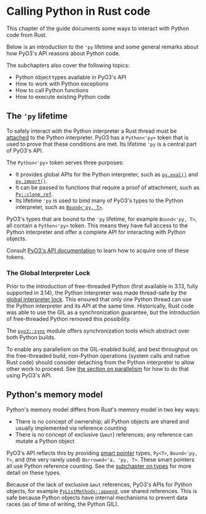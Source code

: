 # Calling Python in Rust code

This chapter of the guide documents some ways to interact with Python code from Rust.

Below is an introduction to the `'py` lifetime and some general remarks about how PyO3's API reasons about Python code.

The subchapters also cover the following topics:

- Python object types available in PyO3's API
- How to work with Python exceptions
- How to call Python functions
- How to execute existing Python code

## The `'py` lifetime

To safely interact with the Python interpreter a Rust thread must be [attached] to the Python interpreter.
PyO3 has a `Python<'py>` token that is used to prove that these conditions are met.
Its lifetime `'py` is a central part of PyO3's API.

The `Python<'py>` token serves three purposes:

- It provides global APIs for the Python interpreter, such as [`py.eval()`][eval] and [`py.import()`][import].
- It can be passed to functions that require a proof of attachment, such as [`Py::clone_ref`][clone_ref].
- Its lifetime `'py` is used to bind many of PyO3's types to the Python interpreter, such as [`Bound<'py, T>`][Bound].

PyO3's types that are bound to the `'py` lifetime, for example `Bound<'py, T>`, all contain a `Python<'py>` token. This means they have full access to the Python interpreter and offer a complete API for interacting with Python objects.

Consult [PyO3's API documentation][obtaining-py] to learn how to acquire one of these tokens.

### The Global Interpreter Lock

Prior to the introduction of free-threaded Python (first available in 3.13, fully supported in 3.14), the Python interpreter was made thread-safe by the [global interpreter lock].
This ensured that only one Python thread can use the Python interpreter and its API at the same time.
Historically, Rust code was able to use the GIL as a synchronization guarantee, but the introduction of free-threaded Python removed this possibility.

The [`pyo3::sync`] module offers synchronization tools which abstract over both Python builds.

To enable any parallelism on the GIL-enabled build, and best throughput on the free-threaded build, non-Python operations (system calls and native Rust code) should consider detaching from the Python interpreter to allow other work to proceed. See [the section on parallelism](parallelism.md) for how to do that using PyO3's API.

## Python's memory model

Python's memory model differs from Rust's memory model in two key ways:

- There is no concept of ownership; all Python objects are shared and usually implemented via reference counting
- There is no concept of exclusive (`&mut`) references; any reference can mutate a Python object

PyO3's API reflects this by providing [smart pointer][smart-pointers] types, `Py<T>`, `Bound<'py, T>`, and (the very rarely used) `Borrowed<'a, 'py, T>`. These smart pointers all use Python reference counting. See the [subchapter on types](./types.md) for more detail on these types.

Because of the lack of exclusive `&mut` references, PyO3's APIs for Python objects, for example [`PyListMethods::append`], use shared references. This is safe because Python objects have internal mechanisms to prevent data races (as of time of writing, the Python GIL).

[attached]: https://docs.python.org/3.14/glossary.html#term-attached-thread-state
[global interpreter lock]: https://docs.python.org/3/c-api/init.html#thread-state-and-the-global-interpreter-lock
[smart-pointers]: https://doc.rust-lang.org/book/ch15-00-smart-pointers.html
[obtaining-py]: {{#PYO3_DOCS_URL}}/pyo3/marker/struct.Python.html#obtaining-a-python-token
[`pyo3::sync`]: {{#PYO3_DOCS_URL}}/pyo3/sync/index.html
[eval]: {{#PYO3_DOCS_URL}}/pyo3/marker/struct.Python.html#method.eval
[import]: {{#PYO3_DOCS_URL}}/pyo3/marker/struct.Python.html#method.import
[clone_ref]: {{#PYO3_DOCS_URL}}/pyo3/prelude/struct.Py.html#method.clone_ref
[Bound]: {{#PYO3_DOCS_URL}}/pyo3/struct.Bound.html
[`PyListMethods::append`]: {{#PYO3_DOCS_URL}}/pyo3/types/trait.PyListMethods.html#tymethod.append

